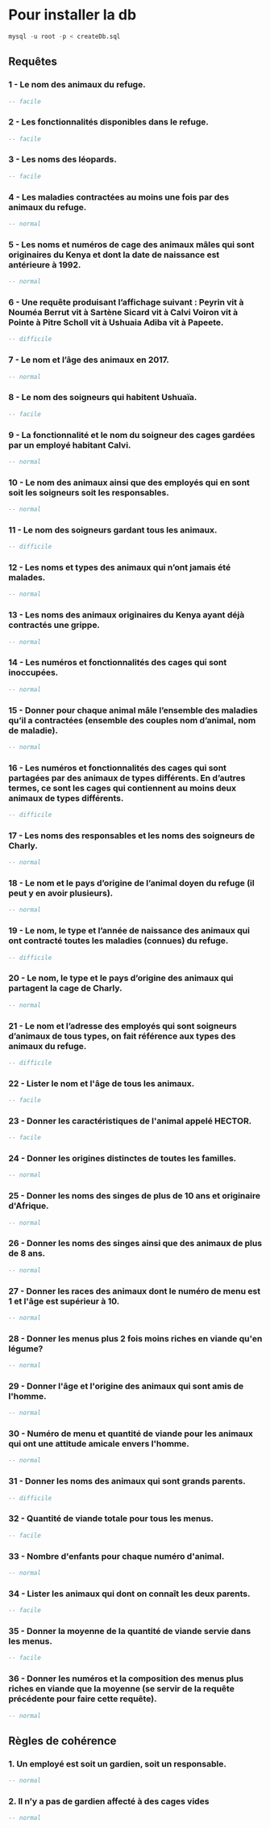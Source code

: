 # Pour installer la db

```sql
mysql -u root -p < createDb.sql
```

## Requêtes

### 1 - Le nom des animaux du refuge.

```sql
-- facile

```

### 2 - Les fonctionnalités disponibles dans le refuge.

```sql
-- facile

```

### 3 - Les noms des léopards.

```sql
-- facile

```

### 4 - Les maladies contractées au moins une fois par des animaux du refuge.

```sql
-- normal

```

### 5 - Les noms et numéros de cage des animaux mâles qui sont originaires du Kenya et dont la date de naissance est antérieure à 1992.

```sql
-- normal

```

### 6 - Une requête produisant l’affichage suivant : Peyrin vit à Nouméa Berrut vit à Sartène Sicard vit à Calvi Voiron vit à Pointe à Pitre Scholl vit à Ushuaia Adiba vit à Papeete.

```sql
-- difficile

```

### 7 - Le nom et l’âge des animaux en 2017.

```sql
-- normal

```

### 8 - Le nom des soigneurs qui habitent Ushuaïa.

```sql
-- facile

```

### 9 - La fonctionnalité et le nom du soigneur des cages gardées par un employé habitant Calvi.

```sql
-- normal

```

### 10 - Le nom des animaux ainsi que des employés qui en sont soit les soigneurs soit les responsables.

```sql
-- normal

```

### 11 - Le nom des soigneurs gardant tous les animaux.

```sql
-- difficile

```

### 12 - Les noms et types des animaux qui n’ont jamais été malades.

```sql
-- normal

```

### 13 - Les noms des animaux originaires du Kenya ayant déjà contractés une grippe.

```sql
-- normal

```

### 14 - Les numéros et fonctionnalités des cages qui sont inoccupées.

```sql
-- normal

```

### 15 - Donner pour chaque animal mâle l’ensemble des maladies qu’il a contractées (ensemble des couples nom d’animal, nom de maladie).

```sql
-- normal

```

### 16 - Les numéros et fonctionnalités des cages qui sont partagées par des animaux de types différents. En d’autres termes, ce sont les cages qui contiennent au moins deux animaux de types différents.

```sql
-- difficile

```

### 17 - Les noms des responsables et les noms des soigneurs de Charly.

```sql
-- normal

```

### 18 - Le nom et le pays d’origine de l’animal doyen du refuge (il peut y en avoir plusieurs).

```sql
-- normal

```

### 19 - Le nom, le type et l’année de naissance des animaux qui ont contracté toutes les maladies (connues) du refuge.

```sql
-- difficile

```

### 20 - Le nom, le type et le pays d’origine des animaux qui partagent la cage de Charly.

```sql
-- normal

```

### 21 - Le nom et l’adresse des employés qui sont soigneurs d’animaux de tous types, on fait référence aux types des animaux du refuge.

```sql
-- difficile

```

### 22 - Lister le nom et l'âge de tous les animaux.

```sql
-- facile

```

### 23 - Donner les caractéristiques de l'animal appelé HECTOR.

```sql
-- facile

```

### 24 - Donner les origines distinctes de toutes les familles.

```sql
-- normal

```

### 25 - Donner les noms des singes de plus de 10 ans et originaire d'Afrique.

```sql
-- normal

```

### 26 - Donner les noms des singes ainsi que des animaux de plus de 8 ans.

```sql
-- normal

```

### 27 - Donner les races des animaux dont le numéro de menu est 1 et l'âge est supérieur à 10.

```sql
-- normal

```

### 28 - Donner les menus plus 2 fois moins riches en viande qu'en légume?

```sql
-- normal

```

### 29 - Donner l'âge et l'origine des animaux qui sont amis de l'homme.

```sql
-- normal

```

### 30 - Numéro de menu et quantité de viande pour les animaux qui ont une attitude amicale envers l'homme.

```sql
-- normal

```

### 31 - Donner les noms des animaux qui sont grands parents.

```sql
-- difficile

```

### 32 - Quantité de viande totale pour tous les menus.

```sql
-- facile

```

### 33 - Nombre d'enfants pour chaque numéro d'animal.

```sql
-- normal

```

### 34 - Lister les animaux qui dont on connaît les deux parents.

```sql
-- facile

```

### 35 - Donner la moyenne de la quantité de viande servie dans les menus.

```sql
-- facile

```

### 36 - Donner les numéros et la composition des menus plus riches en viande que la moyenne (se servir de la requête précédente pour faire cette requête).

```sql
-- normal

```

## Règles de cohérence

### 1. Un employé est soit un gardien, soit un responsable.

```sql
-- normal

```

### 2. Il n’y a pas de gardien affecté à des cages vides

```sql
-- normal

```

